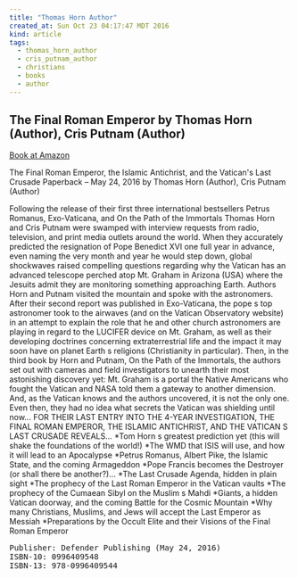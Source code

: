 ```yaml
---
title: "Thomas Horn Author"
created_at: Sun Oct 23 04:17:47 MDT 2016
kind: article
tags:
  - thomas_horn_author
  - cris_putnam_author
  - christians
  - books
  - author
---
```



## The Final Roman Emperor by Thomas Horn (Author), Cris Putnam (Author) 

<a href="https://www.amazon.com/Emperor-Islamic-Antichrist-Vaticans-Crusade/dp/0996409548" target="_blank">Book at Amazon</a>

The Final Roman Emperor, the Islamic Antichrist, and the Vatican's Last Crusade Paperback – May 24, 2016
by Thomas Horn (Author), Cris Putnam (Author) 

Following the release of their first three international bestsellers
Petrus Romanus, Exo-Vaticana, and On the Path of the Immortals Thomas
Horn and Cris Putnam were swamped with interview requests from radio,
television, and print media outlets around the world. When they accurately
predicted the resignation of Pope Benedict XVI one full year in advance,
even naming the very month and year he would step down, global shockwaves
raised compelling questions regarding why the Vatican has an advanced
telescope perched atop Mt. Graham in Arizona (USA) where the Jesuits admit
they are monitoring something approaching Earth. Authors Horn and Putnam
visited the mountain and spoke with the astronomers. After their second
report was published in Exo-Vaticana, the pope s top astronomer took
to the airwaves (and on the Vatican Observatory website) in an attempt
to explain the role that he and other church astronomers are playing in
regard to the LUCIFER device on Mt. Graham, as well as their developing
doctrines concerning extraterrestrial life and the impact it may soon
have on planet Earth s religions (Christianity in particular). Then,
in the third book by Horn and Putnam, On the Path of the Immortals,
the authors set out with cameras and field investigators to unearth
their most astonishing discovery yet: Mt. Graham is a portal the
Native Americans who fought the Vatican and NASA told them a gateway to
another dimension. And, as the Vatican knows and the authors uncovered,
it is not the only one. Even then, they had no idea what secrets the
Vatican was shielding until now... FOR THEIR LAST ENTRY INTO THE 4-YEAR
INVESTIGATION, THE FINAL ROMAN EMPEROR, THE ISLAMIC ANTICHRIST, AND THE
VATICAN S LAST CRUSADE REVEALS... *Tom Horn s greatest prediction yet
(this will shake the foundations of the world!) *The WMD that ISIS will
use, and how it will lead to an Apocalypse *Petrus Romanus, Albert Pike,
the Islamic State, and the coming Armageddon *Pope Francis becomes the
Destroyer (or shall there be another?)... *The Last Crusade Agenda,
hidden in plain sight *The prophecy of the Last Roman Emperor in the
Vatican vaults *The prophecy of the Cumaean Sibyl on the Muslim s Mahdi
*Giants, a hidden Vatican doorway, and the coming Battle for the Cosmic
Mountain *Why many Christians, Muslims, and Jews will accept the Last
Emperor as Messiah *Preparations by the Occult Elite and their Visions
of the Final Roman Emperor

<pre>
Publisher: Defender Publishing (May 24, 2016)
ISBN-10: 0996409548
ISBN-13: 978-0996409544
</pre>

<!--
html boilerplate
<a href="" target="_blank"></a>
<a name=""></a>
<img src="" width="400px">
<ul>
  <li></li>
</ul>
<pre>
</pre>
<pre><code>
</code></pre>
<math xmlns='http://www.w3.org/1998/Math/MathML' display='block'>
</math>
-->

